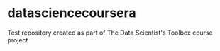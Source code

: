 # datasciencecoursera
Test repository created as part of The Data Scientist's Toolbox course project

